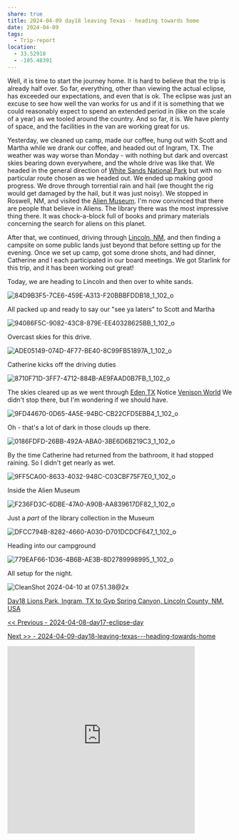```yaml
---
share: true
title: 2024-04-09 day18 leaving Texas - heading towards home
date: 2024-04-09
tags:
  - Trip-report
location:
  - 33.52918
  - -105.48391
---
```


Well, it is time to start the journey home.  It is hard to believe that the trip is already half over. So far, everything, other than viewing the actual eclipse, has exceeded our expectations, and even that is ok.  The eclipse was just an excuse to see how well the van works for us and if it is something that we could reasonably expect to spend an extended period in (like on the scale of a year) as we tooled around the country.  And so far, it is.    We have plenty of space, and the facilities in the van are working great for us.   

Yesterday, we cleaned up camp, made our coffee, hung out with Scott and Martha while we drank our coffee, and headed out of Ingram, TX.  The weather was way worse than Monday - with nothing but dark and overcast skies bearing down everywhere, and the whole drive was like that.   We headed in the general direction of [White Sands National Park](https://www.nps.gov/whsa/index.htm) but with no particular route chosen as we headed out.   We ended up making good progress.  We drove through torrential rain and hail (we thought the rig would get damaged by the hail, but it was just noisy).   We stopped in Roswell, NM, and visited the [Alien Museum](https://www.msn.com/en-us/travel/tripideas/10-of-the-most-unique-museums-in-the-united-states/ss-AA1kQtZV).    I'm now convinced that there are people that believe in Aliens.   The library there was the most impressive thing there. It was chock-a-block full of books and primary materials concerning the search for aliens on this planet.  

After that, we continued, driving through [Lincoln, NM](https://en.wikipedia.org/wiki/Lincoln,_New_Mexico), and then finding a campsite on some public lands just beyond that before setting up for the evening.  Once we set up camp, got some drone shots, and had dinner, Catherine and I each participated in our board meetings.  We got Starlink for this trip, and it has been working out great!

Today, we are heading to Lincoln and then over to white sands.



![84D9B3F5-7CE6-459E-A313-F20BBBFDDB18_1_102_o](../../attachments/84D9B3F5-7CE6-459E-A313-F20BBBFDDB18_1_102_o.jpeg)

All packed up and ready to say our "see ya laters" to Scott and Martha

![94086F5C-9082-43C8-879E-EE40328625BB_1_102_o](../../attachments/94086F5C-9082-43C8-879E-EE40328625BB_1_102_o.jpeg)

Overcast skies for this drive.

![ADE05149-074D-4F77-BE40-8C99FB51897A_1_102_o](../../attachments/ADE05149-074D-4F77-BE40-8C99FB51897A_1_102_o.jpeg)

Catherine kicks off the driving duties

![8710F71D-3FF7-4712-884B-AE9FAAD0B7FB_1_102_o](../../attachments/8710F71D-3FF7-4712-884B-AE9FAAD0B7FB_1_102_o.jpeg)

The skies cleared up as we went through [Eden TX](http://www.edentexas.com/) Notice [Venison World](https://venisonworld.com/) We didn't stop there, but I'm wondering if we should have.

![9FD44670-0D65-4A5E-94BC-CB22CFD5EBB4_1_102_o](../../attachments/9FD44670-0D65-4A5E-94BC-CB22CFD5EBB4_1_102_o.jpeg)

Oh - that's a lot of dark in those clouds up there.

![0186FDFD-26BB-492A-ABA0-3BE6D6B219C3_1_102_o](../../attachments/0186FDFD-26BB-492A-ABA0-3BE6D6B219C3_1_102_o.jpeg)

By the time Catherine had returned from the bathroom, it had stopped raining.  So I didn't get nearly as wet.

![9FF5CA00-8633-4032-948C-C03CBF75F7E0_1_102_o](../../attachments/9FF5CA00-8633-4032-948C-C03CBF75F7E0_1_102_o.jpeg)

Inside the Alien Museum

![F236FD3C-6DBE-47A0-A90B-AA839617DF82_1_102_o](../../attachments/F236FD3C-6DBE-47A0-A90B-AA839617DF82_1_102_o.jpeg)

Just a _part_ of the library collection in the Museum

![DFCC794B-8282-4660-A030-D701DCDCF647_1_102_o](../../attachments/DFCC794B-8282-4660-A030-D701DCDCF647_1_102_o.jpeg)

Heading into our campground

![779EAF66-1D36-4B6B-AE3B-8D2789998995_1_102_o](../../attachments/779EAF66-1D36-4B6B-AE3B-8D2789998995_1_102_o.jpeg)

All setup for the night.

![CleanShot 2024-04-10 at 07.51.38@2x](../../attachments/CleanShot%202024-04-10%20at%2007.51.38@2x.png)

[Day18 Lions Park, Ingram, TX to Gyp Spring Canyon, Lincoln County, NM, USA](https://www.gaiagps.com/public/U8dHHtKEOvuDUFE6h5exA2Ft/)

[<< Previous - 2024-04-08-day17-eclipse-day](./2024-04-08-day17-eclipse-day.md)

[Next >> - 2024-04-09-day18-leaving-texas---heading-towards-home](2024-04-09-day18-leaving-texas---heading-towards-home.md)


<iframe src="https://www.gaiagps.com/public/U8dHHtKEOvuDUFE6h5exA2Ft/?embed=True" style="border:none; overflow-y: hidden; background-color:white; min-width: 320px; max-width:420px; width:100%; height: 420px;" seamless />

